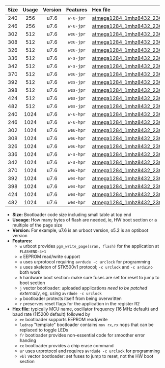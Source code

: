|Size|Usage|Version|Features|Hex file|
|:-:|:-:|:-:|:-:|:--|
|240|256|u7.6|`w-u-jpr`|[atmega1284_1mhz8432_230400bps_ur_vbl.hex](https://raw.githubusercontent.com/stefanrueger/urboot/main/atmega1284_1mhz8432_230400bps_ur_vbl.hex)|
|246|256|u7.6|`w-u-jpr`|[atmega1284_1mhz8432_230400bps_lednop_ur_vbl.hex](https://raw.githubusercontent.com/stefanrueger/urboot/main/atmega1284_1mhz8432_230400bps_lednop_ur_vbl.hex)|
|302|512|u7.6|`weu-jpr`|[atmega1284_1mhz8432_230400bps_ee_ur_vbl.hex](https://raw.githubusercontent.com/stefanrueger/urboot/main/atmega1284_1mhz8432_230400bps_ee_ur_vbl.hex)|
|308|512|u7.6|`weu-jpr`|[atmega1284_1mhz8432_230400bps_ee_lednop_ur_vbl.hex](https://raw.githubusercontent.com/stefanrueger/urboot/main/atmega1284_1mhz8432_230400bps_ee_lednop_ur_vbl.hex)|
|326|512|u7.6|`weu-jpr`|[atmega1284_1mhz8432_230400bps_ee_lednop_fr_ur_vbl.hex](https://raw.githubusercontent.com/stefanrueger/urboot/main/atmega1284_1mhz8432_230400bps_ee_lednop_fr_ur_vbl.hex)|
|336|512|u7.6|`w-s-jpr`|[atmega1284_1mhz8432_230400bps_vbl.hex](https://raw.githubusercontent.com/stefanrueger/urboot/main/atmega1284_1mhz8432_230400bps_vbl.hex)|
|342|512|u7.6|`w-s-jpr`|[atmega1284_1mhz8432_230400bps_lednop_vbl.hex](https://raw.githubusercontent.com/stefanrueger/urboot/main/atmega1284_1mhz8432_230400bps_lednop_vbl.hex)|
|370|512|u7.6|`weu-jpr`|[atmega1284_1mhz8432_230400bps_ee_lednop_fr_ce_ur_vbl.hex](https://raw.githubusercontent.com/stefanrueger/urboot/main/atmega1284_1mhz8432_230400bps_ee_lednop_fr_ce_ur_vbl.hex)|
|392|512|u7.6|`wes-jpr`|[atmega1284_1mhz8432_230400bps_ee_vbl.hex](https://raw.githubusercontent.com/stefanrueger/urboot/main/atmega1284_1mhz8432_230400bps_ee_vbl.hex)|
|398|512|u7.6|`wes-jpr`|[atmega1284_1mhz8432_230400bps_ee_lednop_vbl.hex](https://raw.githubusercontent.com/stefanrueger/urboot/main/atmega1284_1mhz8432_230400bps_ee_lednop_vbl.hex)|
|424|512|u7.6|`wes-jpr`|[atmega1284_1mhz8432_230400bps_ee_lednop_fr_vbl.hex](https://raw.githubusercontent.com/stefanrueger/urboot/main/atmega1284_1mhz8432_230400bps_ee_lednop_fr_vbl.hex)|
|482|512|u7.6|`wes-jpr`|[atmega1284_1mhz8432_230400bps_ee_lednop_fr_ce_vbl.hex](https://raw.githubusercontent.com/stefanrueger/urboot/main/atmega1284_1mhz8432_230400bps_ee_lednop_fr_ce_vbl.hex)|
|240|1024|u7.6|`w-u-hpr`|[atmega1284_1mhz8432_230400bps_ur.hex](https://raw.githubusercontent.com/stefanrueger/urboot/main/atmega1284_1mhz8432_230400bps_ur.hex)|
|246|1024|u7.6|`w-u-hpr`|[atmega1284_1mhz8432_230400bps_lednop_ur.hex](https://raw.githubusercontent.com/stefanrueger/urboot/main/atmega1284_1mhz8432_230400bps_lednop_ur.hex)|
|302|1024|u7.6|`weu-hpr`|[atmega1284_1mhz8432_230400bps_ee_ur.hex](https://raw.githubusercontent.com/stefanrueger/urboot/main/atmega1284_1mhz8432_230400bps_ee_ur.hex)|
|308|1024|u7.6|`weu-hpr`|[atmega1284_1mhz8432_230400bps_ee_lednop_ur.hex](https://raw.githubusercontent.com/stefanrueger/urboot/main/atmega1284_1mhz8432_230400bps_ee_lednop_ur.hex)|
|326|1024|u7.6|`weu-hpr`|[atmega1284_1mhz8432_230400bps_ee_lednop_fr_ur.hex](https://raw.githubusercontent.com/stefanrueger/urboot/main/atmega1284_1mhz8432_230400bps_ee_lednop_fr_ur.hex)|
|336|1024|u7.6|`w-s-hpr`|[atmega1284_1mhz8432_230400bps.hex](https://raw.githubusercontent.com/stefanrueger/urboot/main/atmega1284_1mhz8432_230400bps.hex)|
|342|1024|u7.6|`w-s-hpr`|[atmega1284_1mhz8432_230400bps_lednop.hex](https://raw.githubusercontent.com/stefanrueger/urboot/main/atmega1284_1mhz8432_230400bps_lednop.hex)|
|370|1024|u7.6|`weu-hpr`|[atmega1284_1mhz8432_230400bps_ee_lednop_fr_ce_ur.hex](https://raw.githubusercontent.com/stefanrueger/urboot/main/atmega1284_1mhz8432_230400bps_ee_lednop_fr_ce_ur.hex)|
|392|1024|u7.6|`wes-hpr`|[atmega1284_1mhz8432_230400bps_ee.hex](https://raw.githubusercontent.com/stefanrueger/urboot/main/atmega1284_1mhz8432_230400bps_ee.hex)|
|398|1024|u7.6|`wes-hpr`|[atmega1284_1mhz8432_230400bps_ee_lednop.hex](https://raw.githubusercontent.com/stefanrueger/urboot/main/atmega1284_1mhz8432_230400bps_ee_lednop.hex)|
|424|1024|u7.6|`wes-hpr`|[atmega1284_1mhz8432_230400bps_ee_lednop_fr.hex](https://raw.githubusercontent.com/stefanrueger/urboot/main/atmega1284_1mhz8432_230400bps_ee_lednop_fr.hex)|
|482|1024|u7.6|`wes-hpr`|[atmega1284_1mhz8432_230400bps_ee_lednop_fr_ce.hex](https://raw.githubusercontent.com/stefanrueger/urboot/main/atmega1284_1mhz8432_230400bps_ee_lednop_fr_ce.hex)|

- **Size:** Bootloader code size including small table at top end
- **Useage:** How many bytes of flash are needed, ie, HW boot section or a multiple of the page size
- **Version:** For example, u7.6 is an urboot version, o5.2 is an optiboot version
- **Features:**
  + `w` urboot provides `pgm_write_page(sram, flash)` for the application at `FLASHEND-4+1`
  + `e` EEPROM read/write support
  + `u` uses urprotocol requiring `avrdude -c urclock` for programming
  + `s` uses skeleton of STK500v1 protocol; `-c urclock` and `-c arduino` both work
  + `h` hardware boot section: make sure fuses are set for reset to jump to boot section
  + `j` vector bootloader: uploaded applications *need to be patched externally*, eg, using `avrdude -c urclock`
  + `p` bootloader protects itself from being overwritten
  + `r` preserves reset flags for the application in the register R2
- **Hex file:** typically MCU name, oscillator frequency (16 MHz default) and baud rate (115200 default) followed by
  + `ee` bootloader supports EEPROM read/write
  + `lednop` "template" bootloader contains `mov rx,rx` nops that can be replaced to toggle LEDs
  + `fr` bootloader provides non-essential code for smoother error handing
  + `ce` bootloader provides a chip erase command
  + `ur` uses urprotocol and requires `avrdude -c urclock` for programming
  + `vbl` vector bootloader: set fuses to jump to reset, not the HW boot section
